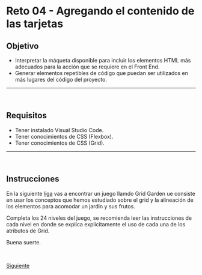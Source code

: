 # Reto 04 - Agregando el contenido de las tarjetas
## Objetivo
- Interpretar la máqueta disponible para incluir los elementos HTML más adecuados para la acción que se requiere en el Front End.
- Generar elementos repetibles de código que puedan ser utilizados en más lugares del código del proyecto.

---
<br/>

## Requisitos
- Tener instalado Visual Studio Code.
- Tener conocimientos de CSS (Flexbox).
- Tener conocimientos de CSS (Grid).

---
<br/>

## Instrucciones

En la siguiente [liga](https://cssgridgarden.com/#es) vas a encontrar un juego llamdo Grid Garden ue consiste en usar los conceptos que hemos estudiado sobre el grid y la alineación de los elementos para acomodar un jardin y sus frutos. 

Completa los 24 niveles del juego, se recomienda leer las instrucciones de cada nivel en donde se explica explicitamente el uso de cada una de los atributos de Grid.

Buena suerte.

<br/>

[Siguiente](../postwork/README.md)
